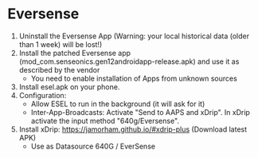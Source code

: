 # Eversense 

1. Uninstall the Eversense App (Warning: your local historical data (older than 1 week) will be lost!)
1. Install the patched Eversense app (mod_com.senseonics.gen12androidapp-release.apk) and use it as described by the vendor
   * You need to enable installation of Apps from unknown sources
2. Install esel.apk on your phone.
3. Configuration:
   * Allow ESEL to run in the background (it will ask for it)
   * Inter-App-Broadcasts: Activate "Send to AAPS and xDrip". In xDrip activate the input method "640g/Eversense".
4. Install xDrip: https://jamorham.github.io/#xdrip-plus (Download latest APK)
   * Use as Datasource 640G / EverSense


